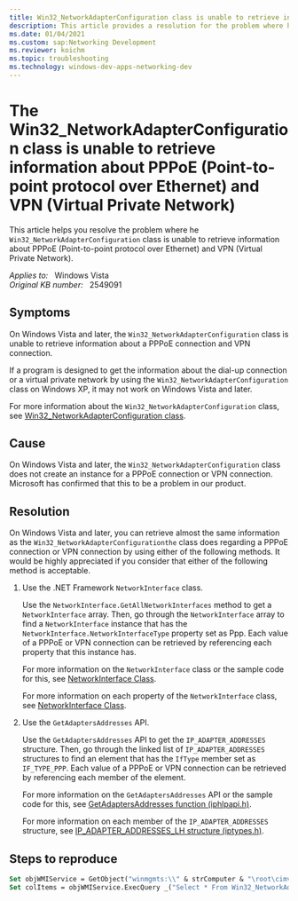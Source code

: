 ```yaml
---
title: Win32_NetworkAdapterConfiguration class is unable to retrieve information
description: This article provides a resolution for the problem where he Win32_NetworkAdapterConfiguration class is unable to retrieve information about PPPoE (Point-to-point protocol over Ethernet) and VPN (Virtual Private Network).
ms.date: 01/04/2021
ms.custom: sap:Networking Development
ms.reviewer: koichm
ms.topic: troubleshooting
ms.technology: windows-dev-apps-networking-dev
---
```

# The Win32_NetworkAdapterConfiguration class is unable to retrieve information about PPPoE (Point-to-point protocol over Ethernet) and VPN (Virtual Private Network)

This article helps you resolve the problem where he `Win32_NetworkAdapterConfiguration` class is unable to retrieve information about PPPoE (Point-to-point protocol over Ethernet) and VPN (Virtual Private Network).

_Applies to:_ &nbsp; Windows Vista  
_Original KB number:_ &nbsp; 2549091

## Symptoms

On Windows Vista and later, the `Win32_NetworkAdapterConfiguration` class is unable to retrieve information about a PPPoE connection and VPN connection.

If a program is designed to get the information about the dial-up connection or a virtual private network by using the `Win32_NetworkAdapterConfiguration` class on Windows XP, it may not work on Windows Vista and later.

For more information about the `Win32_NetworkAdapterConfiguration` class, see [Win32_NetworkAdapterConfiguration class](/windows/win32/cimwin32prov/win32-networkadapterconfiguration).

## Cause

On Windows Vista and later, the `Win32_NetworkAdapterConfiguration` class does not create an instance for a PPPoE connection or VPN connection.
Microsoft has confirmed that this to be a problem in our product.

## Resolution

On Windows Vista and later, you can retrieve almost the same information as the `Win32_NetworkAdapterConfigurationthe` class does regarding a PPPoE connection or VPN connection by using either of the following methods.
It would be highly appreciated if you consider that either of the following method is acceptable.

1. Use the .NET Framework `NetworkInterface` class.

    Use the `NetworkInterface.GetAllNetworkInterfaces` method to get a `NetworkInterface` array. Then, go through the `NetworkInterface` array to find a `NetworkInterface` instance that has the `NetworkInterface.NetworkInterfaceType` property set as Ppp. Each value of a PPPoE or VPN connection can be retrieved by referencing each property that this instance has.

    For more information on the `NetworkInterface` class or the sample code for this, see  [NetworkInterface Class](/dotnet/api/system.net.networkinformation.networkinterface).

    For more information on each property of the `NetworkInterface` class, see [NetworkInterface Class](/dotnet/api/system.net.networkinformation.networkinterface).

2. Use the `GetAdaptersAddresses` API.

    Use the `GetAdaptersAddresses` API to get the `IP_ADAPTER_ADDRESSES` structure. Then, go through the linked list of `IP_ADAPTER_ADDRESSES` structures to find an element that has the `IfType` member set as `IF_TYPE_PPP`. Each value of a PPPoE or VPN connection can be retrieved by referencing each member of the element.

    For more information on the `GetAdaptersAddresses` API or the sample code for this, see [GetAdaptersAddresses function (iphlpapi.h)](/windows/win32/api/iphlpapi/nf-iphlpapi-getadaptersaddresses).

    For more information on each member of the `IP_ADAPTER_ADDRESSES` structure, see  [IP_ADAPTER_ADDRESSES_LH structure (iptypes.h)](/windows/win32/api/iptypes/ns-iptypes-ip_adapter_addresses_lh).

## Steps to reproduce

```vb
Set objWMIService = GetObject("winmgmts:\\" & strComputer & "\root\cimv2")
Set colItems = objWMIService.ExecQuery _("Select * From Win32_NetworkAdapterConfiguration Where IPEnabled = True")
```
